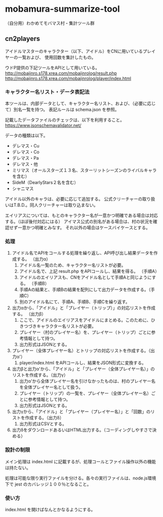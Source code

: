 # mobamura-summarize-tool
（自分用）わかめてモバマス村・集計ツール群

## cn2players

アイドルマスターのキャラクター（以下、アイドル）をCNに用いているプレイヤーの一覧および、
使用回数を集計したもの。

ウドP提供の下記ツールをAPIとして用いている。
http://mobajinro.s178.xrea.com/mobajinrolog/result.php
http://mobajinro.s178.xrea.com/mobajinrolog/player/index.html

### キャラクター名リスト・データ表記法

本ツールは、内部データとして、キャラクター名リスト、および、（必要に応じて）別名一覧を持つ。
表記ルールは schema.json を参照。

記載したデータファイルのチェックは、以下を利用すること。
https://www.jsonschemavalidator.net/

データの種類は以下。

* デレマス・Cu
* デレマス・Co
* デレマス・Pa
* デレマス・他
* ミリマス（オールスターズ１３名、スターリットシーズンのライバルキャラを含む）
* SideM（DearlyStars２名を含む）
* シャニマス

アイドル以外のキャラは、必要に応じて追加する。
公式クリーチャーの取り扱いはT.B.D.。同人クリーチャーは取り込まない。

エイリアスについては、もとのキャラクター名が一意かつ明確である場合は対応する。（ほぼ後付対応にはる）
アイマス公式の別名がある場合は、村の状況を確認せず一意かつ明確とみなす。
それ以外の場合はケースバイケースとする。

### 処理

1. アイドル名でAPIをコールする処理を繰り返し、API呼び出し結果データを作成する。 （出力α）
   1. アイドル名一覧のため、キャラクター名リストが必要。
   1. アイドル名で、上記 result.php をAPIコールし、結果を得る。 （手順A）
   1. アイドルのエイリアスも、CNをアイドル名として手順Aと同じようにする。 （手順B）
   1. 手順Aの結果と、手順Bの結果を配列にして出力データを作成する。（手順C）
   1. 別のアイドル名にて、手順A、手順B、手順Cを繰り返す。
1. 出力αから、「アイドル」と「プレイヤー（トリップ）」の対応リストを作成する。 （出力β）
   1. ここで、アイドルのエイリアスをアイドルにまとめる。このために、ひきつづきキャラクター名リストが必要。
   1. プレイヤー（村のプレイヤー名）を、プレイヤー（トリップ）ごとに参考情報として持つ。
   1. 出力形式はJSONとする。
1. プレイヤー（全体プレイヤー名）とトリップの対応リストを作成する。（出力α'）
   1. player/index.html をAPIコールし、結果をJSON形式に変換する。
1. 出力βと出力α'から、「アイドル」と「プレイヤー（全体プレイヤー名）」のリストを作成する。（出力γ）
   1. 出力α'から全体プレイヤー名を引けなかったものは、村のプレイヤー名を全体プレイヤー名として扱う。
   1. プレイヤー（トリップ）の一覧を、プレイヤー（全体プレイヤー名）ごとに参考情報として持つ。
   1. 出力形式はJSONとする。
1. 出力γから、「アイドル」と「プレイヤー（プレイヤー名）」と「回数」のリストを作成する。（出力δ）
   1. 出力形式はCSVとする。
1. 出力δをダウンロードあるいはHTML出力する。（コーディングしやすさで決める）

### 設計の制限

メイン処理は index.html に記載するが、処理コールとファイル操作以外の機能は持たない。

処理は可能な限り実行ファイルを分ける。各々の実行ファイルは、node.js環境下で jest のカバレッジ１００％となること。

### 使い方

index.html を開けばなんとかなるようにする。
